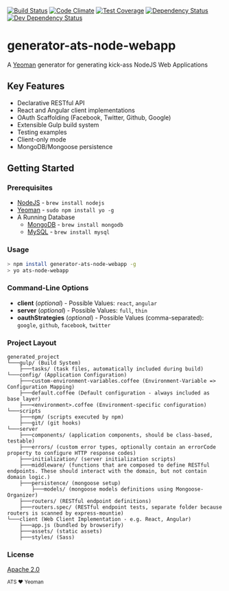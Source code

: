 [![Build Status](https://secure.travis-ci.org/atsid/generator-ats-node-webapp.png?branch=master)](https://travis-ci.org/atsid/generator-ats-node-webapp)
[![Code Climate](https://codeclimate.com/github/atsid/generator-ats-node-webapp/badges/gpa.svg)](https://codeclimate.com/github/atsid/generator-ats-node-webapp)
[![Test Coverage](https://codeclimate.com/github/atsid/generator-ats-node-webapp/badges/coverage.svg)](https://codeclimate.com/github/atsid/generator-ats-node-webapp/coverage)
[![Dependency Status](https://david-dm.org/atsid/generator-ats-node-webapp.svg)](https://david-dm.org/atsid/generator-ats-node-webapp)
[![Dev Dependency Status](https://david-dm.org/atsid/generator-ats-node-webapp/dev-status.svg)](https://david-dm.org/atsid/generator-ats-node-webapp)
# generator-ats-node-webapp

A [Yeoman](http://yeoman.io) generator for generating kick-ass NodeJS Web Applications 

## Key Features
* Declarative RESTful API
* React and Angular client implementations
* OAuth Scaffolding (Facebook, Twitter, Github, Google)
* Extensible Gulp build system
* Testing examples
* Client-only mode
* MongoDB/Mongoose persistence

## Getting Started

### Prerequisites
  * [NodeJS](http://nodejs.org) - `brew install nodejs`
  * [Yeoman](http://yeoman.io) - `sudo npm install yo -g`
  * A Running Database
    * [MongoDB](http://mongodb.org) - `brew install mongodb`
    * [MySQL](http://mysql.org) - `brew install mysql`

### Usage
```bash
> npm install generator-ats-node-webapp -g
> yo ats-node-webapp
```

### Command-Line Options
* **client** (*optional*) - Possible Values: `react`, `angular`
* **server** (*optional*) - Possible Values: `full`, `thin`
* **oauthStrategies** (*optional*) - Possible Values (comma-separated):  `google`, `github`, `facebook`, `twitter`

### Project Layout
```
generated_project
└───gulp/ (Build System)
    ├───tasks/ (task files, automatically included during build)
└───config/ (Application Configuration)
    ├───custom-environment-variables.coffee (Environment-Variable => Configuration Mapping)
    ├───default.coffee (Default configuration - always included as base layer)
    ├───<environment>.coffee (Environment-specific configuration)
└───scripts
    ├───npm/ (scripts executed by npm)
    ├───git/ (git hooks)
└───server    
    ├───components/ (application components, should be class-based, testable)
    ├───errors/ (custom error types, optionally contain an errorCode property to configure HTTP response codes)
    ├───initialization/ (server initialization scripts)
    ├───middleware/ (functions that are composed to define RESTful endpoints. These should interact with the domain, but not contain domain logic.)
    ├───persistence/ (mongoose setup)
        ├───models/ (mongoose models definitions using Mongoose-Organizer)
    ├───routers/ (RESTful endpoint definitions)
    ├───routers.spec/ (RESTful endpoint tests, separate folder because routers is scanned by express-mountie)
└───client (Web Client Implementation - e.g. React, Angular)
    ├───app.js (bundled by browserify)
    ├───assets/ (static assets)
    ├───styles/ (Sass)
```

### License
[Apache 2.0](https://www.apache.org/licenses/LICENSE-2.0)

<sub>ATS ❤ Yeoman</sub>
